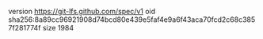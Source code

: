 version https://git-lfs.github.com/spec/v1
oid sha256:8a89cc96921908d74bcd80e439e5faf4e9a6f43aca70fcd2c68c3857f281774f
size 1984
